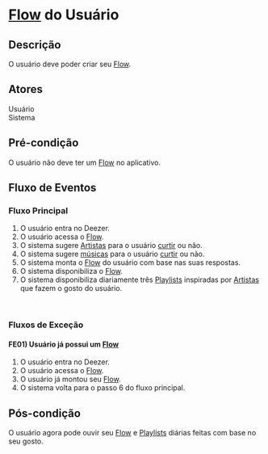 # [Flow](/modelagem/lexico#flow) do Usuário
<div class="line"></div>

##  Descrição

O usuário deve poder criar seu [Flow](/modelagem/lexico#flow).

##  Atores

Usuário
<br>
Sistema

##  Pré-condição

O usuário não deve ter um [Flow](/modelagem/lexico#flow) no aplicativo.

##  Fluxo de Eventos

### Fluxo Principal
1. O usuário entra no Deezer.
2. O usuário acessa o [Flow](/modelagem/lexico#flow).
3. O sistema sugere [Artistas](/modelagem/lexico#artista) para o usuário [curtir](/modelagem/lexico#curtir) ou não.
4. O sistema sugere [músicas](/modelagem/lexico#conteudo) para o usuário [curtir](/modelagem/lexico#curtir) ou não.
5. O sistema monta o [Flow](/modelagem/lexico#flow) do usuário com base nas suas respostas.
6. O sistema disponibiliza o [Flow](/modelagem/lexico#flow).
7. O sistema disponibiliza diariamente três [Playlists](/modelagem/lexico#playlist) inspiradas por [Artistas](/modelagem/lexico#artista) que fazem o gosto do usuário.
<br>


### Fluxos de Exceção

#### FE01) Usuário já possui um [Flow](/modelagem/lexico#flow)

1. O usuário entra no Deezer.
2. O usuário acessa o [Flow](/modelagem/lexico#flow).
3. O usuário já montou seu [Flow](/modelagem/lexico#flow).
4. O sistema volta para o passo 6 do fluxo principal.

## Pós-condição
O usuário agora pode ouvir seu [Flow](/modelagem/lexico#flow) e [Playlists](/modelagem/lexico#playlist) diárias feitas com base no seu gosto. 



